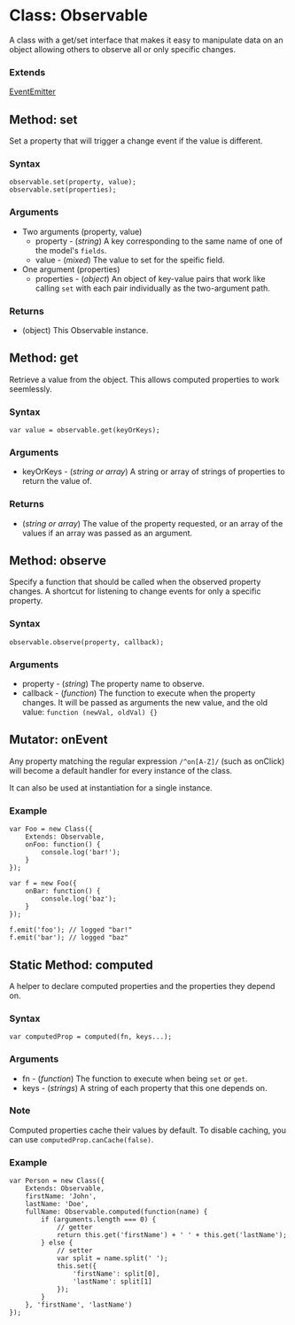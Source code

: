 # Class: Observable

A class with a get/set interface that makes it easy to manipulate data
on an object allowing others to observe all or only specific changes.

### Extends

[EventEmitter](./events.md#EventEmitter)

## Method: set

Set a property that will trigger a change event if the value is
different.

### Syntax

	observable.set(property, value);
	observable.set(properties);

### Arguments

- Two arguments (property, value)
    - property - (_string_) A key corresponding to the same name of one
      of the model's `fields`.
    - value - (_mixed_) The value to set for the speific field.
- One argument (properties)
    - properties - (_object_) An object of key-value pairs that work
      like calling `set` with each pair individually as the two-argument
      path.

### Returns

- (object) This Observable instance.

## Method: get

Retrieve a value from the object. This allows computed properties to
work seemlessly.

### Syntax

	var value = observable.get(keyOrKeys);

### Arguments

- keyOrKeys - (_string or array_) A string or array of strings of
  properties to return the value of.

### Returns

- (_string or array_) The value of the property requested, or an array of the values
  if an array was passed as an argument.

## Method: observe

Specify a function that should be called when the observed property
changes. A shortcut for listening to change events for only a specific
property.

### Syntax

	observable.observe(property, callback);

### Arguments

- property - (_string_) The property name to observe.
- callback - (_function_) The function to execute when the property
  changes. It will be passed as arguments the new value, and the old
  value: `function (newVal, oldVal) {}`

## Mutator: onEvent

Any property matching the regular expression `/^on[A-Z]/` (such as
onClick) will become a default handler for every instance of the class.

It can also be used at instantiation for a single instance.

### Example

	var Foo = new Class({
		Extends: Observable,
		onFoo: function() {
			console.log('bar!');
		}
	});

	var f = new Foo({
		onBar: function() {
			console.log('baz');
		}
	});

	f.emit('foo'); // logged "bar!"
	f.emit('bar'); // logged "baz"

## Static Method: computed

A helper to declare computed properties and the properties they depend
on.
### Syntax

	var computedProp = computed(fn, keys...);

### Arguments

- fn - (_function_) The function to execute when being `set` or `get`.
- keys - (_strings_) A string of each property that this one depends on.

### Note

Computed properties cache their values by default. To disable
caching, you can use `computedProp.canCache(false)`.

### Example

	var Person = new Class({
		Extends: Observable,
		firstName: 'John',
		lastName: 'Doe',
		fullName: Observable.computed(function(name) {
			if (arguments.length === 0) {
				// getter
				return this.get('firstName') + ' ' + this.get('lastName');
			} else {
				// setter
				var split = name.split(' ');
				this.set({
					'firstName': split[0],
					'lastName': split[1]
				});
			}
		}, 'firstName', 'lastName')
	});
